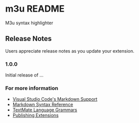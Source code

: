 # m3u README

M3u syntax highlighter

## Release Notes

Users appreciate release notes as you update your extension.

### 1.0.0

Initial release of ...

### For more information

* [Visual Studio Code's Markdown Support](http://code.visualstudio.com/docs/languages/markdown)
* [Markdown Syntax Reference](https://help.github.com/articles/markdown-basics/)
* [TextMate Language Grammars](https://macromates.com/manual/en/language_grammars)
* [Publishing Extensions](https://code.visualstudio.com/api/working-with-extensions/publishing-extension)